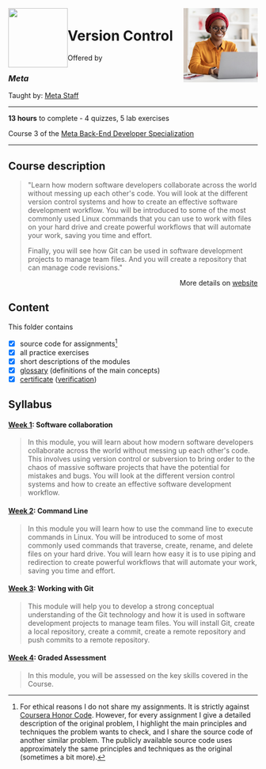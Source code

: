 <a href="https://www.coursera.org/learn/introduction-to-version-control">
  <img src="/img/Version_Control_logo.jpg" width="150" align="right">
</a>

<img src="https://brandlogos.net/wp-content/uploads/2021/10/Meta-logo.svg" width="120" height="120" align="left">

# Version Control

Offered by 
### *Meta*

Taught by: [Meta Staff](https://www.coursera.org/instructor/~30575670)

---

**13 hours** to complete - 4 quizzes, 5 lab exercises

Course 3 of the [Meta Back-End Developer Specialization](../) 

---

## Course description

>"Learn how modern software developers collaborate across the world without messing up each other's code. You will look at the different version control systems and how to create an effective software development workflow. You will be introduced to some of the most commonly used Linux commands that you can use to work with files on your hard drive and create powerful workflows that will automate your work, saving you time and effort. 
>
>Finally, you will see how Git can be used in software development projects to manage team files. And you will create a repository that can manage code revisions."

<p align="right">More details on <a href="https://www.coursera.org/learn/introduction-to-version-control">website</a></p>

## Content
This folder contains 
- [x] source code for assignments[^1]
- [x] all practice exercises
- [x] short descriptions of the modules 
- [x] [glossary](./Resources/glossary) (definitions of the main concepts)
- [x] [certificate](./Coursera_Certificate_Version_Control.pdf) ([verification](https://coursera.org/verify/U46RXZ3FHQDZ))

## Syllabus

#### [Week 1](./Week%201): Software collaboration

> In this module, you will learn about how modern software developers collaborate across the world without messing up each other's code. This involves using version control or subversion to bring order to the chaos of massive software projects that have the potential for mistakes and bugs. You will look at the different version control systems and how to create an effective software development workflow.

#### [Week 2](./Week%202): Command Line

> In this module you will learn how to use the command line to execute commands in Linux. You will be introduced to some of most commonly used commands that traverse, create, rename, and delete files on your hard drive. You will learn how easy it is to use piping and redirection to create powerful workflows that will automate your work, saving you time and effort.

#### [Week 3](./Week%203): Working with Git

> This module will help you to develop a strong conceptual understanding of the Git technology and how it is used in software development projects to manage team files. You will install Git, create a local repository, create a commit, create a remote repository and push commits to a remote repository.

#### [Week 4](./Week%204): Graded Assessment

> In this module, you will be assessed on the key skills covered in the Course.

[^1]: For ethical reasons I do not share my assignments. It is strictly against [Coursera Honor Code](https://www.coursera.support/s/article/209818863-Coursera-Honor-Code?language=en_US). However, for every assignment I give a detailed description of the original problem, I highlight the main principles and techniques the problem wants to check, and I share the source code of another similar problem. The publicly available source code uses approximately the same principles and techniques as the original (sometimes a bit more). 
